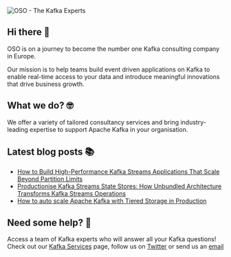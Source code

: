 ![OSO - The Kafka Experts](https://user-images.githubusercontent.com/307475/222356964-8f3e2c6d-46c7-40ee-8a96-22f853ce7b8f.png)

## Hi there 👋
OSO is on a journey to become the number one Kafka consulting company in Europe.

Our mission is to help teams build event driven applications on Kafka to enable real-time access to your data and introduce meaningful innovations that drive business growth. 

## What we do? 🤓
We offer a variety of tailored consultancy services and bring industry-leading expertise to support Apache Kafka in your organisation.

## Latest blog posts 📚
<!-- BLOG-POST-LIST:START -->
- [How to Build High-Performance Kafka Streams Applications That Scale Beyond Partition Limits](https://oso.sh/blog/how-to-build-high-performance-kafka-streams-applications-that-scale-beyond-partition-limits/)
- [Productionise Kafka Streams State Stores: How Unbundled Architecture Transforms Kafka Streams Operations](https://oso.sh/blog/productionise-kafka-streams-state-stores-how-unbundled-architecture-transforms-kafka-streams-operations/)
- [How to auto scale Apache Kafka with Tiered Storage in Production](https://oso.sh/blog/how-to-auto-scale-apache-kafka-with-tiered-storage-in-production/)
<!-- BLOG-POST-LIST:END -->

## Need some help? 🤔
Access a team of Kafka experts who will answer all your Kafka questions! Check out our [Kafka Services](https://oso.sh/kafka-services/) page, follow us on [Twitter](https://twitter.com/osodevops) or send us an [email](mailto:enquiries@oso.sh)
